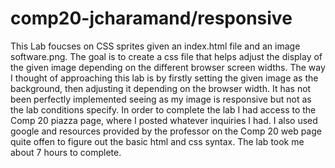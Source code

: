 # comp20-jcharamand/responsive

This Lab foucses on CSS sprites given an index.html file and an image software.png. The goal is to create a css file that helps adjust the display of the given image depending on the different browser screen widths. The way I thought of approaching this lab is by firstly setting the given image as the background, then adjusting it depending on the browser width. It has not been perfectly implemented seeing as my image is responsive but not as the lab conditions specify. In order to complete the lab I had access to the Comp 20 piazza page, where I posted whatever inquiries I had. I also used google and resources provided by the professor on the Comp 20 web page quite offen to figure out the basic html and css syntax. The lab took me about 7 hours to complete.
